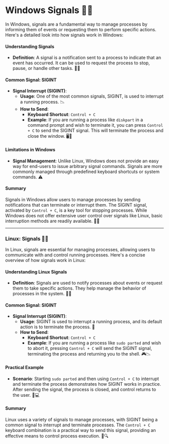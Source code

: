 # Windows Signals 🚦🔔

In Windows, signals are a fundamental way to manage processes by informing them of events or requesting them to perform specific actions. Here's a detailed look into how signals work in Windows:

#### **Understanding Signals**

- **Definition**: A signal is a notification sent to a process to indicate that an event has occurred. It can be used to request the process to stop, pause, or handle other tasks. 🛑🔔

#### **Common Signal: SIGINT**

- **Signal Interrupt (SIGINT)**: 
  - **Usage**: One of the most common signals, SIGINT, is used to interrupt a running process. 📉
  - **How to Send**: 
    - **Keyboard Shortcut**: `Control + C`
    - **Example**: If you are running a process like `diskpart` in a command prompt and wish to terminate it, you can press `Control + C` to send the SIGINT signal. This will terminate the process and close the window. 🖥️🛑

#### **Limitations in Windows**

- **Signal Management**: Unlike Linux, Windows does not provide an easy way for end-users to issue arbitrary signal commands. Signals are more commonly managed through predefined keyboard shortcuts or system commands. ⚠️

#### **Summary**

Signals in Windows allow users to manage processes by sending notifications that can terminate or interrupt them. The SIGINT signal, activated by `Control + C`, is a key tool for stopping processes. While Windows does not offer extensive user control over signals like Linux, basic interruption methods are readily available. 🚀🔧

---

### Linux: Signals 🚦🔔

In Linux, signals are essential for managing processes, allowing users to communicate with and control running processes. Here's a concise overview of how signals work in Linux:

#### **Understanding Linux Signals**

- **Definition**: Signals are used to notify processes about events or request them to take specific actions. They help manage the behavior of processes in the system. 📡🔧

#### **Common Signal: SIGINT**

- **Signal Interrupt (SIGINT)**:
  - **Usage**: SIGINT is used to interrupt a running process, and its default action is to terminate the process. 🛑
  - **How to Send**:
    - **Keyboard Shortcut**: `Control + C`
    - **Example**: If you are running a process like `sudo parted` and wish to abort it, pressing `Control + C` will send the SIGINT signal, terminating the process and returning you to the shell. 🎮📉

#### **Practical Example**

- **Scenario**: Starting `sudo parted` and then using `Control + C` to interrupt and terminate the process demonstrates how SIGINT works in practice. After sending the signal, the process is closed, and control returns to the user. 🔄💻

#### **Summary**

Linux uses a variety of signals to manage processes, with SIGINT being a common signal to interrupt and terminate processes. The `Control + C` keyboard combination is a practical way to send this signal, providing an effective means to control process execution. 🚀🔍